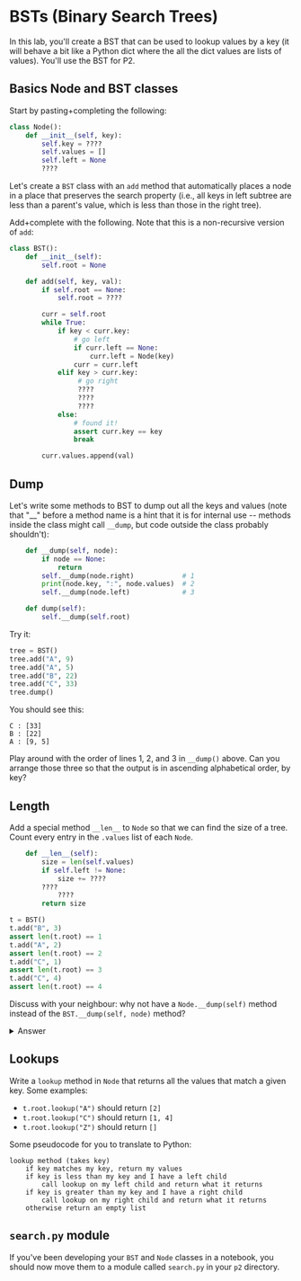 # BSTs (Binary Search Trees)

In this lab, you'll create a BST that can be used to lookup values by
a key (it will behave a bit like a Python dict where the all the dict
values are lists of values).  You'll use the BST for P2.

## Basics Node and BST classes

Start by pasting+completing the following:

```python
class Node():
    def __init__(self, key):
        self.key = ????
        self.values = []
        self.left = None
        ????
```

Let's create a `BST` class with an `add` method that automatically
places a node in a place that preserves the search property (i.e., all
keys in left subtree are less than a parent's value, which is less
than those in the right tree).

Add+complete with the following.  Note that this is a non-recursive
version of `add`:

```python
class BST():
    def __init__(self):
        self.root = None

    def add(self, key, val):
        if self.root == None:
            self.root = ????

        curr = self.root
        while True:
            if key < curr.key:
                # go left
                if curr.left == None:
                    curr.left = Node(key)
                curr = curr.left
            elif key > curr.key:
                 # go right
                 ????
                 ????
                 ????
            else:
                # found it!
                assert curr.key == key
                break

        curr.values.append(val)
```

## Dump

Let's write some methods to BST to dump out all the keys and values (note
that "__" before a method name is a hint that it is for internal use
-- methods inside the class might call `__dump`, but code outside the
class probably shouldn't):

```python
    def __dump(self, node):
        if node == None:
            return
        self.__dump(node.right)            # 1
        print(node.key, ":", node.values)  # 2
        self.__dump(node.left)             # 3

    def dump(self):
        self.__dump(self.root)
```

Try it:

```python
tree = BST()
tree.add("A", 9)
tree.add("A", 5)
tree.add("B", 22)
tree.add("C", 33)
tree.dump()
```

You should see this:

```
C : [33]
B : [22]
A : [9, 5]
```

Play around with the order of lines 1, 2, and 3 in `__dump()` above.  Can you
arrange those three so that the output is in ascending alphabetical
order, by key?

## Length

Add a special method `__len__` to `Node` so that we can find the size
of a tree.  Count every entry in the `.values` list of each `Node`.

```python
    def __len__(self):
        size = len(self.values)
        if self.left != None:
            size += ????
        ????
            ????
        return size
```

```python
t = BST()
t.add("B", 3)
assert len(t.root) == 1
t.add("A", 2)
assert len(t.root) == 2
t.add("C", 1)
assert len(t.root) == 3
t.add("C", 4)
assert len(t.root) == 4
```

Discuss with your neighbour: why not have a `Node.__dump(self)` method
instead of the `BST.__dump(self, node)` method?

<details>
<summary>Answer</summary>

Right now, it is convenient to check at the beginning if `node` is
None.  A receiver (the `self` parameter) can't be None if the
`object.method(...)` syntax is used (you would get the
"AttributeError: 'NoneType' object has no attribute 'method'" error).
We could have a `Node.__dump(self)` method, but then we would need to do the None checks on both `.left` and `.right`, which is slightly longer.
</details>

## Lookups

Write a `lookup` method in `Node` that returns all the values that match a given key.  Some examples:

* `t.root.lookup("A")` should return `[2]`
* `t.root.lookup("C")` should return `[1, 4]`
* `t.root.lookup("Z")` should return `[]`

Some pseudocode for you to translate to Python:

```
lookup method (takes key)
    if key matches my key, return my values
    if key is less than my key and I have a left child
        call lookup on my left child and return what it returns
    if key is greater than my key and I have a right child
        call lookup on my right child and return what it returns
    otherwise return an empty list
```

## `search.py` module

If you've been developing your `BST` and `Node` classes in a notebook,
you should now move them to a module called `search.py` in your `p2`
directory.
